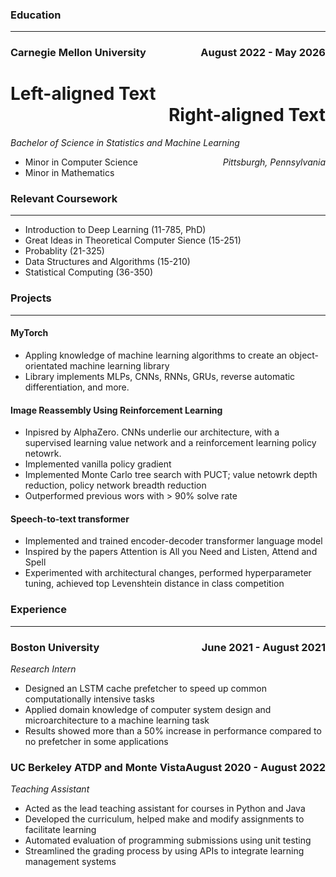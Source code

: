 ### Education
---
### Carnegie Mellon University <div style="float:right;">August 2022 - May 2026</div>

# <div style="text-align: left;">Left-aligned Text</div> <div style="text-align: right;">Right-aligned Text</div>
_Bachelor of Science in Statistics and Machine Learning_ <div style="float:right;"> _Pittsburgh, Pennsylvania_ </div>

* Minor in Computer Science
* Minor in Mathematics

### Relevant Coursework
---
* Introduction to Deep Learning (11-785, PhD)
* Great Ideas in Theoretical Computer Sience (15-251)
* Probablity (21-325)
* Data Structures and Algorithms (15-210)
* Statistical Computing (36-350)

### Projects
---
#### MyTorch
* Appling knowledge of machine learning algorithms to create an object-orientated machine learning library
* Library implements MLPs, CNNs, RNNs, GRUs, reverse automatic differentiation, and more.

#### Image Reassembly Using Reinforcement Learning
* Inpisred by AlphaZero. CNNs underlie our architecture, with a supervised learning value network and a reinforcement learning policy netowrk.
* Implemented vanilla policy gradient
* Implemented Monte Carlo tree search with PUCT; value netowrk depth reduction, policy network breadth reduction
* Outperformed previous wors with > 90% solve rate

#### Speech-to-text transformer
* Implemented and trained encoder-decoder transformer language model
* Inspired by the papers Attention is All you Need and Listen, Attend and Spell
* Experimented with architectural changes, performed hyperparameter tuning, achieved top Levenshtein distance in class competition

### Experience
---
### Boston University <div style="float:right;">June 2021 - August 2021</div>
_Research Intern_
* Designed an LSTM cache prefetcher to speed up common computationally intensive tasks
* Applied domain knowledge of computer system design and microarchitecture to a machine learning task
* Results showed more than a 50% increase in performance compared to no prefetcher in some applications

### UC Berkeley ATDP and Monte Vista <div style="float:right;">August 2020 - August 2022</div>
_Teaching Assistant_
* Acted as the lead teaching assistant for courses in Python and Java
* Developed the curriculum, helped make and modify assignments to facilitate learning
* Automated evaluation of programming submissions using unit testing
* Streamlined the grading process by using APIs to integrate learning management systems

